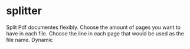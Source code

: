 # splitter
Split Pdf documentes flexibly. 
Choose the amount of pages you want to have in each file.
Choose the line in each page that would be used as the file name. Dynamic
